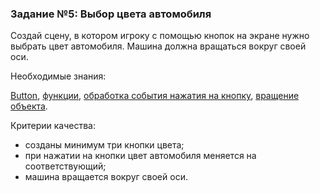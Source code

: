 ### Задание №5: Выбор цвета автомобиля

Создай сцену, в котором игроку с помощью кнопок на экране нужно выбрать цвет автомобиля. Машина должна вращаться вокруг своей оси.

Необходимые знания:

[Button](https://github.com/UniumGames/Lessons/tree/master/11#button), [функции](https://github.com/UniumGames/Lessons/tree/master/11#Функции), [обработка события нажатия на кнопку](https://github.com/UniumGames/Lessons/tree/master/11#Обработка-события-нажатия-на-кнопку), [вращение объекта](https://github.com/UniumGames/Lessons/blob/master/10/README.md#Вращение-объекта).

Критерии качества:

- созданы минимум три кнопки цвета;
- при нажатии на кнопки цвет автомобиля меняется на соответствующий;
- машина вращается вокруг своей оси.